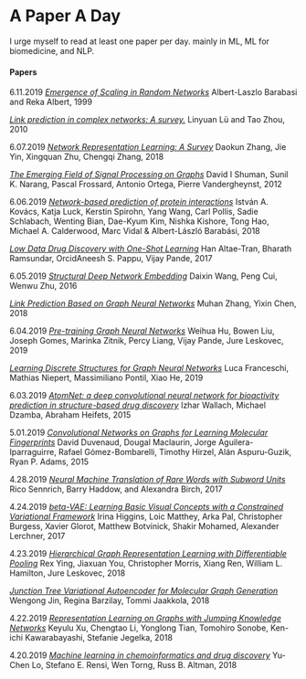 # A Paper A Day

I urge myself to read at least one paper per day. mainly in ML, ML for biomedicine, and NLP. 

#### Papers
6.11.2019 [*Emergence of Scaling in Random Networks*](http://barabasi.com/f/67.pdf) Albert-Laszlo Barabasi and Reka Albert, 1999

[*Link prediction in complex networks: A survey.*](https://arxiv.org/abs/1010.0725) Linyuan Lü and Tao Zhou, 2010

6.07.2019 [*Network Representation Learning: A Survey*](https://arxiv.org/abs/1801.05852) Daokun Zhang, Jie Yin, Xingquan Zhu, Chengqi Zhang, 2018

[*The Emerging Field of Signal Processing on Graphs*](https://ieeexplore.ieee.org/document/6494675) David I Shuman, Sunil K. Narang, Pascal Frossard, Antonio Ortega, Pierre Vandergheynst, 2012

6.06.2019 [*Network-based prediction of protein interactions*](https://www.nature.com/articles/s41467-019-09177-y) István A. Kovács, Katja Luck, Kerstin Spirohn, Yang Wang, Carl Pollis, Sadie Schlabach, Wenting Bian, Dae-Kyum Kim, Nishka Kishore, Tong Hao, Michael A. Calderwood, Marc Vidal & Albert-László Barabási, 2018

[*Low Data Drug Discovery with One-Shot Learning*](https://pubs.acs.org/doi/abs/10.1021/acscentsci.6b00367) Han Altae-Tran, Bharath Ramsundar, OrcidAneesh S. Pappu, Vijay Pande, 2017

6.05.2019 [*Structural Deep Network Embedding*](https://www.kdd.org/kdd2016/papers/files/rfp0191-wangAemb.pdf) Daixin Wang, Peng Cui, Wenwu Zhu, 2016

[*Link Prediction Based on Graph Neural Networks*](https://arxiv.org/abs/1802.09691) Muhan Zhang, Yixin Chen, 2018

6.04.2019 [*Pre-training Graph Neural Networks*](https://arxiv.org/abs/1905.12265) Weihua Hu, Bowen Liu, Joseph Gomes, Marinka Zitnik, Percy Liang, Vijay Pande, Jure Leskovec, 2019

[*Learning Discrete Structures for Graph Neural Networks*](https://arxiv.org/abs/1903.11960) Luca Franceschi, Mathias Niepert, Massimiliano Pontil, Xiao He, 2019

6.03.2019 [*AtomNet: a deep convolutional neural network for bioactivity prediction in structure-based drug discovery*](https://arxiv.org/abs/1510.02855) Izhar Wallach, Michael Dzamba, Abraham Heifets, 2015

5.01.2019 [*Convolutional Networks on Graphs for Learning Molecular Fingerprints*](http://papers.nips.cc/paper/5954-convolutional-networks-on-graphs-for-learning-molecular-fingerprints.pdf) David Duvenaud, Dougal Maclaurin, Jorge Aguilera-Iparraguirre, Rafael Gómez-Bombarelli, Timothy Hirzel, Alán Aspuru-Guzik, Ryan P. Adams, 2015

4.28.2019 [*Neural Machine Translation of Rare Words with Subword Units*](http://www.aclweb.org/anthology/P16-1162) Rico Sennrich, Barry Haddow, and Alexandra Birch, 2017

4.24.2019 [*beta-VAE: Learning Basic Visual Concepts with a Constrained Variational Framework*](https://openreview.net/pdf?id=Sy2fzU9gl) Irina Higgins, Loic Matthey, Arka Pal, Christopher Burgess, Xavier Glorot, Matthew Botvinick, Shakir Mohamed, Alexander Lerchner, 2017

4.23.2019 [*Hierarchical Graph Representation Learning with
Differentiable Pooling*](https://arxiv.org/abs/1806.08804) Rex Ying, Jiaxuan You, Christopher Morris, Xiang Ren, William L. Hamilton, Jure Leskovec, 2018

[*Junction Tree Variational Autoencoder for Molecular Graph Generation*](https://arxiv.org/pdf/1802.04364.pdf) Wengong Jin, Regina Barzilay, Tommi Jaakkola, 2018

4.22.2019 [*Representation Learning on Graphs with Jumping Knowledge Networks*](https://arxiv.org/abs/1806.03536) Keyulu Xu, Chengtao Li, Yonglong Tian, Tomohiro Sonobe, Ken-ichi Kawarabayashi, Stefanie Jegelka, 2018

4.20.2019 [*Machine learning in chemoinformatics and drug discovery*](https://www.sciencedirect.com/science/article/pii/S1359644617304695) Yu-Chen Lo, Stefano E. Rensi, Wen Torng, Russ B. Altman, 2018
